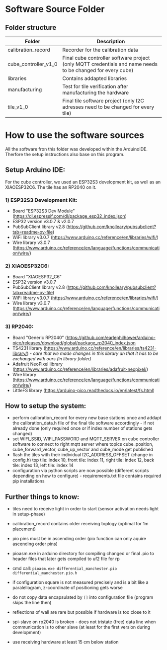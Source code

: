 # Software Source Folder

## Folder structure

| **Folder** | **Description** |
|---|---|
| calibration_record | Recorder for the calibration data |
| cube_controller_v1_0 | Final cube controller software project (only MQTT credentials and name needs to be changed for every cube) |
| libraries | Contains addapted libraries |
| manufacturing | Test for tile verification after manufacturing the hardware |
| tile_v1_0 | Final tile software project (only I2C adresses need to be changed for every tile) |

# How to use the software sources

All the software fron this folder was developed within the ArduinoIDE. Therfore the setup instructions also base on this program.

## Setup Arduino IDE:

For the cube controller, we used an ESP32S3 development kit, as well as an XIAOESP32C6. The tile has an RP2040 on it.

### 1) ESP32S3 Development Kit:

- Board "ESP32S3 Dev Module" (https://dl.espressif.com/dl/package_esp32_index.json)
- ESP32 version v3.0.7 & v2.0.7
- PubSubClient library v2.8 (https://github.com/knolleary/pubsubclient?tab=readme-ov-file)
- WiFi library v3.0.7 (https://www.arduino.cc/reference/en/libraries/wifi/)
- Wire library v3.0.7 (https://www.arduino.cc/reference/en/language/functions/communication/wire/)

### 2) XIAOESP32C6:

- Board "XIAOESP32_C6"
- ESP32 version v3.0.7
- PubSubClient library v2.8 (https://github.com/knolleary/pubsubclient?tab=readme-ov-file)
- WiFi library v3.0.7 (https://www.arduino.cc/reference/en/libraries/wifi/)
- Wire library v3.0.7 (https://www.arduino.cc/reference/en/language/functions/communication/wire/)

### 3) RP2040:

- Board "Generic RP2040" (https://github.com/earlephilhower/arduino-pico/releases/download/global/package_rp2040_index.json
- TS4231 library (https://www.arduino.cc/reference/en/libraries/ts4231-library/) - *care that we made changes in this library an that it has to be exchanged with ours (in library folder)*
- Adafruit NeoPixel library (https://www.arduino.cc/reference/en/libraries/adafruit-neopixel/)
- Wire library (https://www.arduino.cc/reference/en/language/functions/communication/wire/)
- LittleFS library (https://arduino-pico.readthedocs.io/en/latest/fs.html)


## How to setup the system:

- perform calibration_record for every new base stations once and addapt the calibration_data.h file of the final tile software accordingly - if not already done (only required once or if index number of stations gets changed)
- set WIFI_SSID, WIFI_PASSWORD and MQTT_SERVER on cube controller software to connect to right mqtt server where topics cube_position, cube_forward_vector, cube_up_vector and cube_mode get published
- flash the tiles with their individual I2C_ADDRESS_OFFSET (change in config.h) top tile: index 10, front tile: index 11, right tile: index 12, back tile: index 13, left tile: index 14
- configuration via python scripts are now possible (different scripts depending on how to configure) - requirements.txt file contains required pip installations


## Further things to know:

- tiles need to receive light in order to start (sensor activation needs light in setup-phase)
- calibration_record contains older receiving toplogy (optimal for 1m placement)
- pio pins must be in ascending order (pio function can only aquire ascending order pins)

- pioasm.exe in arduino directory for compiling changed or final .pio to header files that later gets compiled to uf2 file for rp
- cmd call: `pioasm.exe differential_manchester.pio differential_manchester.pio.h`

- if configuration square is not measured precisely and is a bit like a paralellogram, z-coordinate of positioning gets worse
- do not copy data encapsulated by `[]` into configuration file (program skips the line then)
- reflections of wall are rare but possible if hardware is too close to it
- spi-slave on rp2040 is broken - does not tristate (free) data line when communication is to other slave (at least for the first version during development)
- use receiving hardware at least 15 cm below station
